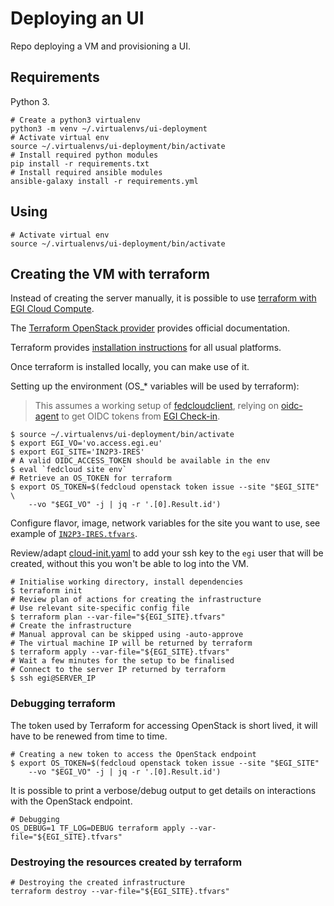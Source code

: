 # Deploying an UI

Repo deploying a VM and provisioning a UI.

## Requirements

Python 3.

```shell
# Create a python3 virtualenv
python3 -m venv ~/.virtualenvs/ui-deployment
# Activate virtual env
source ~/.virtualenvs/ui-deployment/bin/activate
# Install required python modules
pip install -r requirements.txt
# Install required ansible modules
ansible-galaxy install -r requirements.yml
```

## Using

```shell
# Activate virtual env
source ~/.virtualenvs/ui-deployment/bin/activate
```

## Creating the VM with terraform

Instead of creating the server manually, it is possible to use
[terraform with EGI Cloud Compute](https://docs.egi.eu/users/compute/cloud-compute/openstack/#terraform).

The
[Terraform OpenStack provider](https://registry.terraform.io/providers/terraform-provider-openstack/openstack/latest/docs)
provides official documentation.

Terraform provides
[installation instructions](https://www.terraform.io/downloads) for all usual
platforms.

Once terraform is installed locally, you can make use of it.

Setting up the environment (OS\_\* variables will be used by terraform):

> This assumes a working setup of
> [fedcloudclient](https://fedcloudclient.fedcloud.eu/), relying on
> [oidc-agent](https://indigo-dc.gitbook.io/oidc-agent/installation) to get OIDC
> tokens from [EGI Check-in](https://docs.egi.eu/users/aai/check-in/).

```shell
$ source ~/.virtualenvs/ui-deployment/bin/activate
$ export EGI_VO='vo.access.egi.eu'
$ export EGI_SITE='IN2P3-IRES'
# A valid OIDC_ACCESS_TOKEN should be available in the env
$ eval `fedcloud site env`
# Retrieve an OS_TOKEN for terraform
$ export OS_TOKEN=$(fedcloud openstack token issue --site "$EGI_SITE" \
    --vo "$EGI_VO" -j | jq -r '.[0].Result.id')
```

Configure flavor, image, network variables for the site you want to use, see
example of [`IN2P3-IRES.tfvars`](IN2P3-IRES.tfvars).

Review/adapt [cloud-init.yaml](cloud-init.yaml) to add your ssh key to the `egi`
user that will be created, without this you won't be able to log into the VM.

```shell
# Initialise working directory, install dependencies
$ terraform init
# Review plan of actions for creating the infrastructure
# Use relevant site-specific config file
$ terraform plan --var-file="${EGI_SITE}.tfvars"
# Create the infrastructure
# Manual approval can be skipped using -auto-approve
# The virtual machine IP will be returned by terraform
$ terraform apply --var-file="${EGI_SITE}.tfvars"
# Wait a few minutes for the setup to be finalised
# Connect to the server IP returned by terraform
$ ssh egi@SERVER_IP
```

### Debugging terraform

The token used by Terraform for accessing OpenStack is short lived, it will have
to be renewed from time to time.

```shell
# Creating a new token to access the OpenStack endpoint
$ export OS_TOKEN=$(fedcloud openstack token issue --site "$EGI_SITE"
    --vo "$EGI_VO" -j | jq -r '.[0].Result.id')
```

It is possible to print a verbose/debug output to get details on interactions
with the OpenStack endpoint.

```shell
# Debugging
OS_DEBUG=1 TF_LOG=DEBUG terraform apply --var-file="${EGI_SITE}.tfvars"
```

### Destroying the resources created by terraform

```shell
# Destroying the created infrastructure
terraform destroy --var-file="${EGI_SITE}.tfvars"
```
